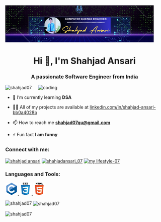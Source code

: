 ![logo](https://github.com/Shahjad07/Shahjad07/blob/main/Add%20a%20subheading123.png)
<h1 align="center">Hi 👋, I'm Shahjad Ansari</h1>
<h3 align="center">A passionate Software Engineer from India</h3>

<img align="right" alt="coding" width="400" src="https://user-images.githubusercontent.com/55389276/140866485-8fb1c876-9a8f-4d6a-98dc-08c4981eaf70.gif">

<p align="left"> <img src="https://komarev.com/ghpvc/?username=shahjad07&label=Profile%20views&color=0e75b6&style=flat" alt="shahjad07" /> </p>

- 🌱 I’m currently learning **DSA**

- 👨‍💻 All of my projects are available at [linkedin.com/in/shahjad-ansari-bb0a4028b](linkedin.com/in/shahjad-ansari-bb0a4028b)

- 📫 How to reach me **shahjad07qu@gmail.com**

- ⚡ Fun fact **I am funny**

<h3 align="left">Connect with me:</h3>
<p align="left">
<a href="https://linkedin.com/in/shahjad ansari" target="blank"><img align="center" src="https://raw.githubusercontent.com/rahuldkjain/github-profile-readme-generator/master/src/images/icons/Social/linked-in-alt.svg" alt="shahjad ansari" height="30" width="40" /></a>
<a href="https://instagram.com/shahjadansari_07" target="blank"><img align="center" src="https://raw.githubusercontent.com/rahuldkjain/github-profile-readme-generator/master/src/images/icons/Social/instagram.svg" alt="shahjadansari_07" height="30" width="40" /></a>
<a href="https://www.youtube.com/c/my lifestyle-07" target="blank"><img align="center" src="https://raw.githubusercontent.com/rahuldkjain/github-profile-readme-generator/master/src/images/icons/Social/youtube.svg" alt="my lifestyle-07" height="30" width="40" /></a>
</p>

<h3 align="left">Languages and Tools:</h3>
<p align="left"> <a href="https://www.cprogramming.com/" target="_blank" rel="noreferrer"> <img src="https://raw.githubusercontent.com/devicons/devicon/master/icons/c/c-original.svg" alt="c" width="40" height="40"/> </a> <a href="https://www.w3schools.com/css/" target="_blank" rel="noreferrer"> <img src="https://raw.githubusercontent.com/devicons/devicon/master/icons/css3/css3-original-wordmark.svg" alt="css3" width="40" height="40"/> </a> <a href="https://www.w3.org/html/" target="_blank" rel="noreferrer"> <img src="https://raw.githubusercontent.com/devicons/devicon/master/icons/html5/html5-original-wordmark.svg" alt="html5" width="40" height="40"/> </a> </p>

<p><img align="left" src="https://github-readme-stats.vercel.app/api/top-langs?username=shahjad07&show_icons=true&locale=en&layout=compact" alt="shahjad07" /></p>

<p>&nbsp;<img align="center" src="https://github-readme-stats.vercel.app/api?username=shahjad07&show_icons=true&locale=en" alt="shahjad07" /></p>

<p><img align="center" src="https://github-readme-streak-stats.herokuapp.com/?user=shahjad07&" alt="shahjad07" /></p>
